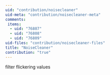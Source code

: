 ```yaml
---
uid: "contribution/noisecleaner"
uid-meta: "contribution/noisecleaner-meta"
comments: 
 items: 
  - uid: "76807"
  - uid: "76808"
  - uid: "76809"
uid-files: "contribution/noisecleaner-files"
title: "NoiseCleaner"
contribution: "true"
---
```


filter flickering values